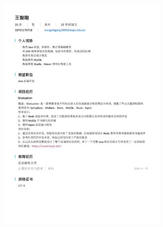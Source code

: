 
![北京邮电大学 - 王智刚](resume.assets/%E5%8C%97%E4%BA%AC%E9%82%AE%E7%94%B5%E5%A4%A7%E5%AD%A6%20-%20%E7%8E%8B%E6%99%BA%E5%88%9A.png)

